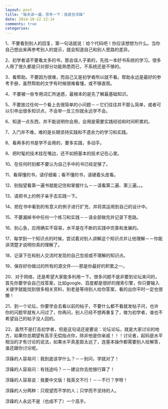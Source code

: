 ```yaml
---
layout: post
title: "每天读一遍，思考一下：我是否浮躁"
date: 2014-10-22 22:14
comments: true
categories: 
---
```


1、不要看到别人的回复，第一句话就说：给个代码吧！你应该想想为什么。当你自己想出来再参考别人的提示，就会知道自己和别人思路的差异。

2、初学者请不要看太多的书，那会误人子弟的，先找一本好书系统的学习。很多人用了很久都是只对部分功能熟悉而已，不系统还是不够的。

3、看帮助。不要因为很难，而自己又是初学者所以就不看。帮助永远是最好的参考手册，虽然帮助的文字有时候很难看懂，或不够直观。

4、不要被一些专用词汇所迷惑，最根本的是先了解最基础知识。

5、不要放过任何一个看上去很简单的小问题－－它们往往并不那么简单，或者可以引申出很多知识点，不会举一反三你就永远学不会。

6、知道一点东西，并不能说明你会用，会用是需要实践经验和时间积累的。

7、入门并不难，难的是长期坚持实践和不遗余力的学习和实践。

8、看再多的书是学不会用的，要多实践，多动手。

9、把时髦的技术挂在嘴边，还不如把基本的技术记在心里。

10、在任何时刻都不要认为自己手中的书已经足够了。

<!-- more -->

11、看得懂的书，请仔细看；看不懂的书，请硬着头皮看。

12、别指望看第一遍书就能记住和掌握什么－－请看第二遍、第三遍。。。

13、请把书上的例子亲手去实践一下。

14、把在书中看到的有意义的例子进行扩充，并将其运用到自己的设计中。

15、不要漏掉书中任何一个练习和实践－－请全部做完并记录下思路。

16、别心急，应用确实不容易，水平是在不断的实践中完善和发展的。

17、每学到一个知识点的时候，尝试着对别人讲解这个知识点并让他理解－－你能讲清楚才说明你真的理解了。

18、记录下在和别人交流时发现的自己忽视或不理解的知识点。

19、保存好你做过的所有的源文件----那是你最好的积累之一。

20、对于网络，还是希望大家能多利用一下。很多问题不是非要到论坛来问的，首先你要学会自己找答案，比如google、百度都是很好的搜索引擎，你只要输入关键字就能找到很多相关资料，别老是等待别人给你答案，看的出你平时一定也很懒！

21、到一个论坛，你要学会去看以前的帖子，不要什么都不看就发帖子问，也许你的问题早就有人问过了，你再问，别人已经不想再重复了，做为初学者，谁也不希望自己的帖子没人回的。

22、虽然不是打击初学者，但是这句话还是要说：论坛论坛，就是大家讨论的地方，如果你总期望有高手无偿指点你，除非他是你亲戚！！！讨论者，起码是水平相当的才有讨论的说法，如果水平真差距太远了，连基本操作都需要别人给解答，谁还跟你讨论呢。

 

浮躁的人容易问：我到底该学什么？－－别问，学就对了！

浮躁的人容易问：有钱途吗？－－建议你去抢银行算了！

浮躁的人容易说：我要中文版！我英文不行！－－不行？学呀！

浮躁的人分两种：只观望而不学的人；只学而不坚持的人。

浮躁的人永远不是（也成不了）一个高手。


